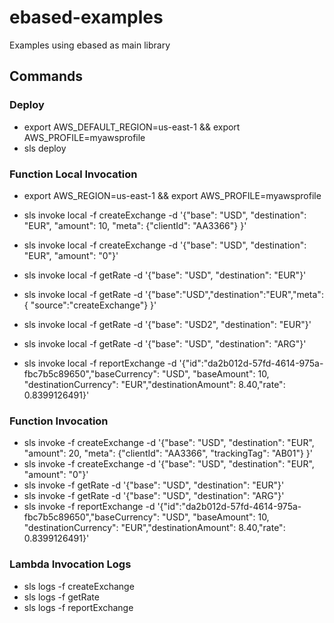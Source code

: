 # ebased-examples
Examples using ebased as main library

## Commands

### Deploy
- export AWS_DEFAULT_REGION=us-east-1 && export AWS_PROFILE=myawsprofile
- sls deploy

### Function Local Invocation
- export AWS_REGION=us-east-1 && export AWS_PROFILE=myawsprofile

- sls invoke local -f createExchange -d '{"base": "USD", "destination": "EUR", "amount": 10, "meta": {"clientId": "AA3366"} }'
- sls invoke local -f createExchange -d '{"base": "USD", "destination": "EUR", "amount": "0"}'
- sls invoke local -f getRate -d '{"base": "USD", "destination": "EUR"}'
- sls invoke local -f getRate -d '{"base":"USD","destination":"EUR","meta":{ "source":"createExchange"} }'
- sls invoke local -f getRate -d '{"base": "USD2", "destination": "EUR"}'
- sls invoke local -f getRate -d '{"base": "USD", "destination": "ARG"}'
- sls invoke local -f reportExchange -d '{"id":"da2b012d-57fd-4614-975a-fbc7b5c89650","baseCurrency": "USD", "baseAmount": 10, "destinationCurrency": "EUR","destinationAmount": 8.40,"rate": 0.8399126491}'

### Function Invocation

- sls invoke -f createExchange -d '{"base": "USD", "destination": "EUR", "amount": 20, "meta": {"clientId": "AA3366", "trackingTag": "AB01"} }'
- sls invoke -f createExchange -d '{"base": "USD", "destination": "EUR", "amount": "0"}'
- sls invoke -f getRate -d '{"base": "USD", "destination": "EUR"}'
- sls invoke -f getRate -d '{"base": "USD", "destination": "ARG"}'
- sls invoke -f reportExchange -d '{"id":"da2b012d-57fd-4614-975a-fbc7b5c89650","baseCurrency": "USD", "baseAmount": 10, "destinationCurrency": "EUR","destinationAmount": 8.40,"rate": 0.8399126491}'

### Lambda Invocation Logs
- sls logs -f createExchange
- sls logs -f getRate
- sls logs -f reportExchange
